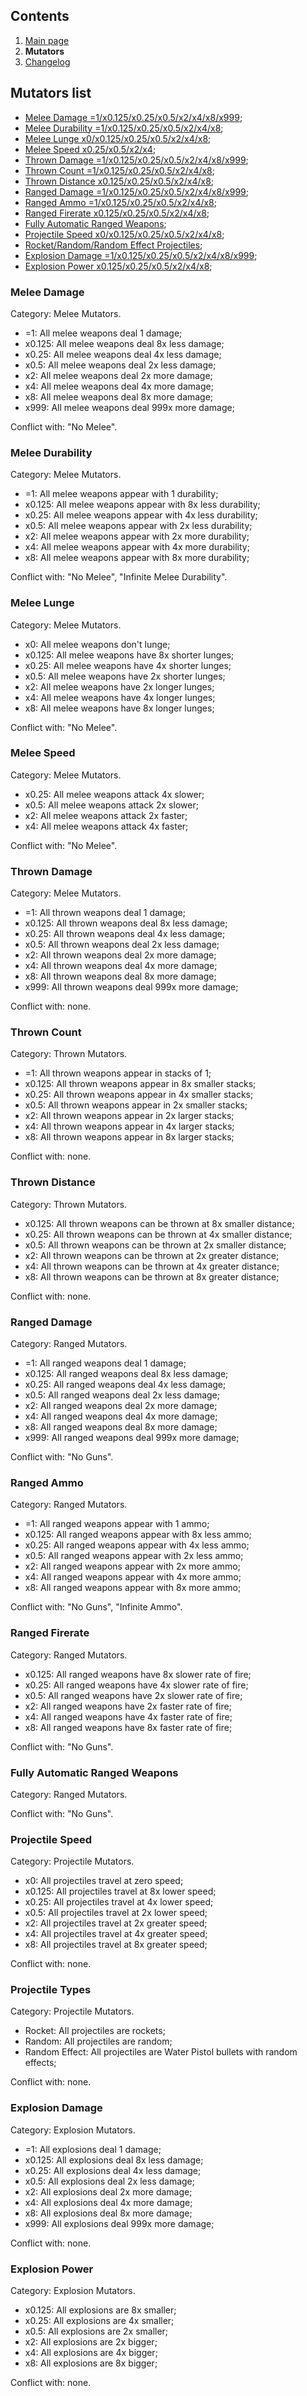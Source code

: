 ## Contents ##

1. [Main page](https://github.com/Abbysssal/aToM)
2. **Mutators**
3. [Changelog](https://github.com/Abbysssal/aToM/blob/master/Changelog.md)

## Mutators list ##

- [Melee Damage =1/x0.125/x0.25/x0.5/x2/x4/x8/x999](https://github.com/Abbysssal/aToM/blob/master/Mutators.md#melee-damage);
- [Melee Durability =1/x0.125/x0.25/x0.5/x2/x4/x8](https://github.com/Abbysssal/aToM/blob/master/Mutators.md#melee-durability);
- [Melee Lunge x0/x0.125/x0.25/x0.5/x2/x4/x8](https://github.com/Abbysssal/aToM/blob/master/Mutators.md#melee-lunge);
- [Melee Speed x0.25/x0.5/x2/x4](https://github.com/Abbysssal/aToM/blob/master/Mutators.md#melee-speed);
- [Thrown Damage =1/x0.125/x0.25/x0.5/x2/x4/x8/x999](https://github.com/Abbysssal/aToM/blob/master/Mutators.md#thrown-damage);
- [Thrown Count =1/x0.125/x0.25/x0.5/x2/x4/x8](https://github.com/Abbysssal/aToM/blob/master/Mutators.md#thrown-count);
- [Thrown Distance x0.125/x0.25/x0.5/x2/x4/x8](https://github.com/Abbysssal/aToM/blob/master/Mutators.md#thrown-distance);
- [Ranged Damage =1/x0.125/x0.25/x0.5/x2/x4/x8/x999](https://github.com/Abbysssal/aToM/blob/master/Mutators.md#ranged-damage);
- [Ranged Ammo =1/x0.125/x0.25/x0.5/x2/x4/x8](https://github.com/Abbysssal/aToM/blob/master/Mutators.md#ranged-ammo);
- [Ranged Firerate x0.125/x0.25/x0.5/x2/x4/x8](https://github.com/Abbysssal/aToM/blob/master/Mutators.md#ranged-firerate);
- [Fully Automatic Ranged Weapons](https://github.com/Abbysssal/aToM/blob/master/Mutators.md#fully-automatic-ranged-weapons);
- [Projectile Speed x0/x0.125/x0.25/x0.5/x2/x4/x8](https://github.com/Abbysssal/aToM/blob/master/Mutators.md#projectile-speed);
- [Rocket/Random/Random Effect Projectiles](https://github.com/Abbysssal/aToM/blob/master/Mutators.md#projectile-types);
- [Explosion Damage =1/x0.125/x0.25/x0.5/x2/x4/x8/x999](https://github.com/Abbysssal/aToM/blob/master/Mutators.md#explosion-damage);
- [Explosion Power x0.125/x0.25/x0.5/x2/x4/x8](https://github.com/Abbysssal/aToM/blob/master/Mutators.md#explosion-power);

### Melee Damage ###
Category: Melee Mutators.

- =1: All melee weapons deal 1 damage;
- x0.125: All melee weapons deal 8x less damage;
- x0.25: All melee weapons deal 4x less damage;
- x0.5: All melee weapons deal 2x less damage;
- x2: All melee weapons deal 2x more damage;
- x4: All melee weapons deal 4x more damage;
- x8: All melee weapons deal 8x more damage;
- x999: All melee weapons deal 999x more damage;

Conflict with: "No Melee".

### Melee Durability ###
Category: Melee Mutators.

- =1: All melee weapons appear with 1 durability;
- x0.125: All melee weapons appear with 8x less durability;
- x0.25: All melee weapons appear with 4x less durability;
- x0.5: All melee weapons appear with 2x less durability;
- x2: All melee weapons appear with 2x more durability;
- x4: All melee weapons appear with 4x more durability;
- x8: All melee weapons appear with 8x more durability;

Conflict with: "No Melee", "Infinite Melee Durability".

### Melee Lunge ###
Category: Melee Mutators.

- x0: All melee weapons don't lunge;
- x0.125: All melee weapons have 8x shorter lunges;
- x0.25: All melee weapons have 4x shorter lunges;
- x0.5: All melee weapons have 2x shorter lunges;
- x2: All melee weapons have 2x longer lunges;
- x4: All melee weapons have 4x longer lunges;
- x8: All melee weapons have 8x longer lunges;

Conflict with: "No Melee".

### Melee Speed ###
Category: Melee Mutators.

- x0.25: All melee weapons attack 4x slower;
- x0.5: All melee weapons attack 2x slower;
- x2: All melee weapons attack 2x faster;
- x4: All melee weapons attack 4x faster;

Conflict with: "No Melee".

### Thrown Damage ###
Category: Melee Mutators.

- =1: All thrown weapons deal 1 damage;
- x0.125: All thrown weapons deal 8x less damage;
- x0.25: All thrown weapons deal 4x less damage;
- x0.5: All thrown weapons deal 2x less damage;
- x2: All thrown weapons deal 2x more damage;
- x4: All thrown weapons deal 4x more damage;
- x8: All thrown weapons deal 8x more damage;
- x999: All thrown weapons deal 999x more damage;

Conflict with: none.

### Thrown Count ###
Category: Thrown Mutators.

- =1: All thrown weapons appear in stacks of 1;
- x0.125: All thrown weapons appear in 8x smaller stacks;
- x0.25: All thrown weapons appear in 4x smaller stacks;
- x0.5: All thrown weapons appear in 2x smaller stacks;
- x2: All thrown weapons appear in 2x larger stacks;
- x4: All thrown weapons appear in 4x larger stacks;
- x8: All thrown weapons appear in 8x larger stacks;

Conflict with: none.

### Thrown Distance ###
Category: Thrown Mutators.

- x0.125: All thrown weapons can be thrown at 8x smaller distance;
- x0.25: All thrown weapons can be thrown at 4x smaller distance;
- x0.5: All thrown weapons can be thrown at 2x smaller distance;
- x2: All thrown weapons can be thrown at 2x greater distance;
- x4: All thrown weapons can be thrown at 4x greater distance;
- x8: All thrown weapons can be thrown at 8x greater distance;

Conflict with: none.

### Ranged Damage ###
Category: Ranged Mutators.

- =1: All ranged weapons deal 1 damage;
- x0.125: All ranged weapons deal 8x less damage;
- x0.25: All ranged weapons deal 4x less damage;
- x0.5: All ranged weapons deal 2x less damage;
- x2: All ranged weapons deal 2x more damage;
- x4: All ranged weapons deal 4x more damage;
- x8: All ranged weapons deal 8x more damage;
- x999: All ranged weapons deal 999x more damage;

Conflict with: "No Guns".

### Ranged Ammo ###
Category: Ranged Mutators.

- =1: All ranged weapons appear with 1 ammo;
- x0.125: All ranged weapons appear with 8x less ammo;
- x0.25: All ranged weapons appear with 4x less ammo;
- x0.5: All ranged weapons appear with 2x less ammo;
- x2: All ranged weapons appear with 2x more ammo;
- x4: All ranged weapons appear with 4x more ammo;
- x8: All ranged weapons appear with 8x more ammo;

Conflict with: "No Guns", "Infinite Ammo".

### Ranged Firerate ###
Category: Ranged Mutators.

- x0.125: All ranged weapons have 8x slower rate of fire;
- x0.25: All ranged weapons have 4x slower rate of fire;
- x0.5: All ranged weapons have 2x slower rate of fire;
- x2: All ranged weapons have 2x faster rate of fire;
- x4: All ranged weapons have 4x faster rate of fire;
- x8: All ranged weapons have 8x faster rate of fire;

Conflict with: "No Guns".

### Fully Automatic Ranged Weapons ###
Category: Ranged Mutators.

Conflict with: "No Guns".

### Projectile Speed ###
Category: Projectile Mutators.

- x0: All projectiles travel at zero speed;
- x0.125: All projectiles travel at 8x lower speed;
- x0.25: All projectiles travel at 4x lower speed;
- x0.5: All projectiles travel at 2x lower speed;
- x2: All projectiles travel at 2x greater speed;
- x4: All projectiles travel at 4x greater speed;
- x8: All projectiles travel at 8x greater speed;

Conflict with: none.

### Projectile Types ###
Category: Projectile Mutators.

- Rocket: All projectiles are rockets;
- Random: All projectiles are random;
- Random Effect: All projectiles are Water Pistol bullets with random effects;

Conflict with: none.

### Explosion Damage ###
Category: Explosion Mutators.

- =1: All explosions deal 1 damage;
- x0.125: All explosions deal 8x less damage;
- x0.25: All explosions deal 4x less damage;
- x0.5: All explosions deal 2x less damage;
- x2: All explosions deal 2x more damage;
- x4: All explosions deal 4x more damage;
- x8: All explosions deal 8x more damage;
- x999: All explosions deal 999x more damage;

Conflict with: none.

### Explosion Power ###
Category: Explosion Mutators.

- x0.125: All explosions are 8x smaller;
- x0.25: All explosions are 4x smaller;
- x0.5: All explosions are 2x smaller;
- x2: All explosions are 2x bigger;
- x4: All explosions are 4x bigger;
- x8: All explosions are 8x bigger;

Conflict with: none.







